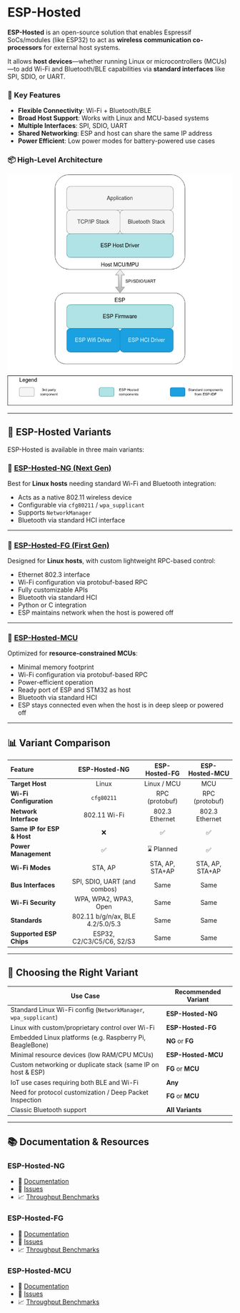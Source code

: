 # ESP-Hosted

**ESP-Hosted** is an open-source solution that enables Espressif SoCs/modules (like ESP32) to act as **wireless communication co-processors** for external host systems.

It allows **host devices**—whether running Linux or microcontrollers (MCUs)—to add Wi-Fi and Bluetooth/BLE capabilities via **standard interfaces** like SPI, SDIO, or UART.

### 🔑 Key Features

* **Flexible Connectivity**: Wi-Fi + Bluetooth/BLE
* **Broad Host Support**: Works with Linux and MCU-based systems
* **Multiple Interfaces**: SPI, SDIO, UART
* **Shared Networking**: ESP and host can share the same IP address
* **Power Efficient**: Low power modes for battery-powered use cases

### 📦 High-Level Architecture

<img src="basic_block_diagram.jpg" alt="Basic Block Diagram" width="600"/>

---

## 🧩 ESP-Hosted Variants

ESP-Hosted is available in three main variants:

### 🔹 [ESP-Hosted-NG (Next Gen)](esp_hosted_ng/README.md)

Best for **Linux hosts** needing standard Wi-Fi and Bluetooth integration:

* Acts as a native 802.11 wireless device
* Configurable via `cfg80211` / `wpa_supplicant`
* Supports `NetworkManager`
* Bluetooth via standard HCI interface

---

### 🔹 [ESP-Hosted-FG (First Gen)](esp_hosted_fg/README.md)

Designed for **Linux hosts**, with custom lightweight RPC-based control:

* Ethernet 802.3 interface
* Wi-Fi configuration via protobuf-based RPC
* Fully customizable APIs
* Bluetooth via standard HCI
* Python or C integration
* ESP maintains network when the host is powered off

---

### 🔹 [ESP-Hosted-MCU](https://github.com/espressif/esp-hosted-mcu)

Optimized for **resource-constrained MCUs**:

* Minimal memory footprint
* Wi-Fi configuration via protobuf-based RPC
* Power-efficient operation
* Ready port of ESP and STM32 as host
* Bluetooth via standard HCI
* ESP stays connected even when the host is in deep sleep or powered off


---

## 📊 Variant Comparison

| Feature                    |           ESP-Hosted-NG          |  ESP-Hosted-FG  |  ESP-Hosted-MCU  |
| :-------------------------------- | :------------------------------: | :-------------: | :--------------: |
| **Target Host**            |               Linux              |   Linux / MCU   |        MCU       |
| **Wi-Fi Configuration**    |            `cfg80211`            |  RPC (protobuf) | RPC (protobuf) |
| **Network Interface**      |           802.11 Wi-Fi           |  802.3 Ethernet |  802.3 Ethernet  |
| **Same IP for ESP & Host** |                 ❌                |        ✅        |         ✅        |
| **Power Management**       |                 ✅                |    :hourglass: Planned  |         ✅        |
| **Wi-Fi Modes**            |              STA, AP             | STA, AP, STA+AP |  STA, AP, STA+AP |
| **Bus Interfaces**         |   SPI, SDIO, UART (and combos)   |       Same      |       Same       |
| **Wi-Fi Security**         |       WPA, WPA2, WPA3, Open      |       Same      |       Same       |
| **Standards**              | 802.11 b/g/n/ax, BLE 4.2/5.0/5.3 |       Same      |       Same       |
| **Supported ESP Chips**    |     ESP32, C2/C3/C5/C6, S2/S3    |       Same      |       Same       |

---

## 🤔 Choosing the Right Variant

| Use Case                                                         | Recommended Variant |
| ---------------------------------------------------------------- | ------------------- |
| Standard Linux Wi-Fi config (`NetworkManager`, `wpa_supplicant`) | **ESP-Hosted-NG**   |
| Linux with custom/proprietary control over Wi-Fi                 | **ESP-Hosted-FG**   |
| Embedded Linux platforms (e.g. Raspberry Pi, BeagleBone)         | **NG** or **FG**    |
| Minimal resource devices (low RAM/CPU MCUs)                      | **ESP-Hosted-MCU**  |
| Custom networking or duplicate stack (same IP on host & ESP)     | **FG** or **MCU**   |
| IoT use cases requiring both BLE and Wi-Fi                       | **Any**             |
| Need for protocol customization / Deep Packet Inspection         | **FG** or **MCU**   |
| Classic Bluetooth support                                        | **All Variants**    |

---

## 📚 Documentation & Resources

### ESP-Hosted-NG

* 📄 [Documentation](https://github.com/espressif/esp-hosted/blob/master/esp_hosted_ng/README.md)
* 🐞 [Issues](https://github.com/espressif/esp-hosted/issues)
* 📈 [Throughput Benchmarks](https://github.com/espressif/esp-hosted/blob/master/esp_hosted_ng/README.md#5-throughput-performance)

### ESP-Hosted-FG

* 📄 [Documentation](https://github.com/espressif/esp-hosted/blob/master/esp_hosted_fg/README.md)
* 🐞 [Issues](https://github.com/espressif/esp-hosted/issues)
* 📈 [Throughput Benchmarks](https://github.com/espressif/esp-hosted/blob/master/esp_hosted_fg/README.md#5-throughput-performance)

### ESP-Hosted-MCU

* 📄 [Documentation](https://github.com/espressif/esp-hosted-mcu/blob/main/README.md)
* 🐞 [Issues](https://github.com/espressif/esp-hosted-mcu/issues)
* 📈 [Throughput Benchmarks](https://github.com/espressif/esp-hosted-mcu/tree/main?tab=readme-ov-file#hosted-transports-table)